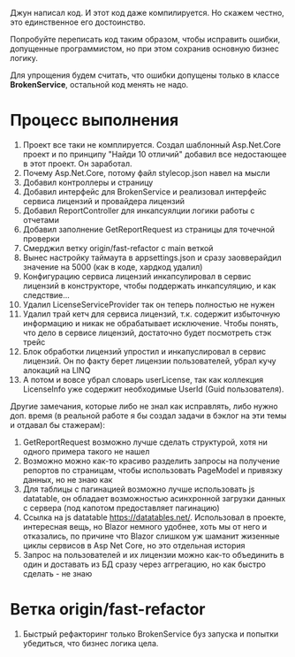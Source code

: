 Джун написал код. И этот код даже компилируется. Но скажем честно, это единственное его достоинство.

Попробуйте переписать код таким образом, чтобы исправить ошибки, допущенные программистом, но при этом сохранив основную бизнес логику.

Для упрощения будем считать, что ошибки допущены только в классе **BrokenService**, остальной код менять не надо.

# Процесс выполнения
1. Проект все таки не комплируется. Создал шаблонный Asp.Net.Core проект и по принципу "Найди 10 отличий" добавил все недостающее в этот проект. Он заработал.
2. Почему Asp.Net.Core, потому файл stylecop.json навел на мысли
3. Добавил контроллеры и страницу
4. Добавил интерфейс для BrokenService и реализовал интерфейс сервиса лицензий и провайдера лицензий
5. Добавил ReportController для инкапсуялции логики работы с отчетами
6. Добавил заполнение GetReportRequest из страницы для точечной проверки
7. Смерджил ветку origin/fast-refactor с main веткой
8. Вынес настройку таймаута в appsettings.json и сразу заовверайдил значение на 5000 (как в коде, хардкод удалил)
9. Конфигурацию сервиса лицензий инкапсулировал в сервис лицензий в конструкторе, чтобы поддержать инкапсуляцию, и как следствие...
10. Удалил LicenseServiceProvider так он теперь полностью не нужен
11. Удалил трай кетч для сервиса лицензий, т.к. содержит избыточную информацию и никак не обрабатывает исключение. Чтобы понять, что дело в сервисе лицензий, достаточно будет посмотреть стэк трейс
12. Блок обработки лицензий упростил и инкапуслировал в сервис лицензий. Он по факту берет лицензии пользователей, убрал кучу алокаций на LINQ
13. А потом и вовсе убрал словарь userLicense, так как коллекция LicenseInfo уже содержит необходимые UserId (Guid пользователя).


Другие замечания, которые либо не знал как исправлять, либо нужно доп. время (в реальной работе я бы создал задачи в бэклог на эти темы и отдавал бы стажерам):
1. GetReportRequest возможно лучше сделать структурой, хотя ни одного примера такого не нашел
2. Возможно можно как-то красиво разделить запросы на получение репортов по страницам, чтобы использовать PageModel и привязку данных, но не знаю как
3. Для таблицы с пагинацией возможно лучше использовать js datatable, он обладает возможностью асинхронной загрузки данных с сервера (под капотом предоставляет пагинацию)
4. Ссылка на js datatable https://datatables.net/. Использовал в проекте, интересная вещь, но Blazor немного удобнее, хоть мы от него и отказались, по причине что Blazor слишком уж шаманит жизенные циклы сервисов в Asp Net Core, но это отдельная история
5. Запрос на пользователей и их лицензии можно как-то объединить в один и доставать из БД сразу через аггрегацию, но как быстро сделать - не знаю

# Ветка origin/fast-refactor
1. Быстрый рефакторинг только BrokenService буз запуска и попытки убедиться, что бизнес логика цела.